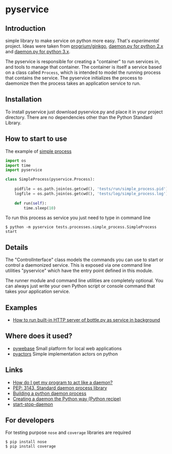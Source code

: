 pyservice
=========

## Introduction

simple library to make service on python more easy. That's *experimental* project. Ideas were taken from [progrium/ginkgo](https://github.com/progrium/ginkgo), [daemon.py for python 2.x](http://www.jejik.com/articles/2007/02/a_simple_unix_linux_daemon_in_python/) and [daemon.py for python 3.x](http://www.jejik.com/files/examples/daemon3x.py). 

The pyservice is responsible for creating a "container" to run services in, and tools to manage that container. The container is itself a service based on a class called `Process`, which is intended to model the running process that contains the service. The pyservice initializes the process to daemonize then the process takes an application service to run. 

## Installation

To install pyservice just download pyservice.py and place it in your project directory. There are no dependencies other than the Python Standard Library.

## How to start to use

The example of [simple process](https://github.com/ownport/pyservice/blob/master/tests/processes/simple_process.py)
```python
import os
import time
import pyservice

class SimpleProcess(pyservice.Process):
    
    pidfile = os.path.join(os.getcwd(), 'tests/run/simple_process.pid')
    logfile = os.path.join(os.getcwd(), 'tests/log/simple_process.log')
    
    def run(self):
        time.sleep(10)
```

To run this process as service you just need to type in command line 
```
$ python -m pyservice tests.processes.simple_process.SimpleProcess start
```

## Details

The "ControlInterface" class models the commands you can use to start or control a daemonized service. This is exposed via one command line utilities "pyservice" which have the entry point defined in this module.

The runner module and command line utilities are completely optional. You can always just write your own Python script or console command that takes your application service.

## Examples

 - [How to run built-in HTTP server of bottle.py as service in background](https://github.com/ownport/pyservice/tree/master/examples/bottlepy-daemon)

## Where does it used?

 - [pywebase](https://github.com/ownport/pywebase) Small platform for local web applications
 - [pyactors](https://github.com/ownport/pyactors) Simple implementation actors on python

## Links

 - [How do I get my program to act like a daemon?](http://www.svbug.com/documentation/comp.unix.programmer-FAQ/faq_2.html#SEC16)
 - [PEP: 3143, Standard daemon process library](http://www.python.org/dev/peps/pep-3143/)
 - [Building a python daemon process](http://www.gavinj.net/2012/06/building-python-daemon-process.html)
 - [Creating a daemon the Python way (Python recipe)](http://code.activestate.com/recipes/278731-creating-a-daemon-the-python-way/)
 - [start-stop-daemon](http://man.he.net/man8/start-stop-daemon)
 
## For developers

For testing purpose `nose` and `coverage` libraries are required

```
$ pip install nose
$ pip install coverage
```
